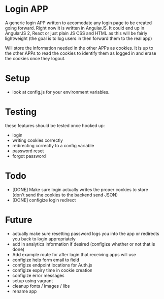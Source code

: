 Login APP
=============

A generic login APP written to accomodate any login page to be created going forward. Right now it is written in AngularJS. It could end up in AngularJS 2, React or just plain JS CSS and HTML as this will be fairly lightweight (the goal is to log users in then forward them to the real app)

Will store the information needed in the other APPs as cookies. It is up to the other APPs to read the cookies to identify them as logged in and erase the cookies once they logout.

# Setup
+ look at config.js for your environment variables.

# Testing

these features should be tested once hooked up:

+ login
+ writing cookies correctly
+ redirecting correctly to a config variable
+ password reset
+ forgot password

# Todo

+ [DONE] Make sure login actually writes the proper cookies to store (don't send the cookies to the backend send JSON)
+ [DONE] configize login redirect

# Future

+ actually make sure resetting password logs you into the app or redirects you back to login appropriately
+ add in analytics information if desired (configize whether or not that is done)
+ Add example route for after login that receiving apps will use
+ configize help form email to field
+ configize endpoint locations for Auth.js
+ configize expiry time in cookie creation
+ configize error messages
+ setup using vagrant
+ cleanup fonts / images / libs
+ rename app


